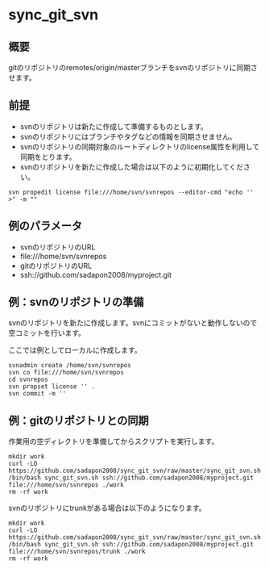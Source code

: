 # sync_git_svn

## 概要

gitのリポジトリのremotes/origin/masterブランチをsvnのリポジトリに同期させます。

## 前提

* svnのリポジトリは新たに作成して準備するものとします。
* svnのリポジトリにはブランチやタグなどの情報を同期させません。
* svnのリポジトリの同期対象のルートディレクトリのlicense属性を利用して同期をとります。
* svnのリポジトリを新たに作成した場合は以下のように初期化してください。

```shell
svn propedit license file:///home/svn/svnrepos --editor-cmd "echo '' >" -m ""
```

## 例のパラメータ

* svnのリポジトリのURL
 * file:///home/svn/svnrepos
* gitのリポジトリのURL
 * ssh://github.com/sadapon2008/myproject.git

## 例：svnのリポジトリの準備

svnのリポジトリを新たに作成します。svnにコミットがないと動作しないので空コミットを行います。

ここでは例としてローカルに作成します。

```shell
svnadmin create /home/svn/svnrepos
svn co file:///home/svn/svnrepos
cd svnrepos
svn propset license '' .
svn commit -m ''
```

## 例：gitのリポジトリとの同期

作業用の空ディレクトリを準備してからスクリプトを実行します。

```shell
mkdir work
curl -LO https://github.com/sadapon2008/sync_git_svn/raw/master/sync_git_svn.sh
/bin/bash sync_git_svn.sh ssh://github.com/sadapon2008/myproject.git file:///home/svn/svnrepos ./work
rm -rf work
```

svnのリポジトリにtrunkがある場合は以下のようになります。

```shell
mkdir work
curl -LO https://github.com/sadapon2008/sync_git_svn/raw/master/sync_git_svn.sh
/bin/bash sync_git_svn.sh ssh://github.com/sadapon2008/myproject.git file:///home/svn/svnrepos/trunk ./work
rm -rf work
```
